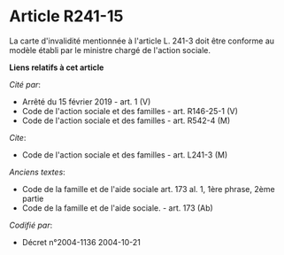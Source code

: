 # Article R241-15

La carte d'invalidité mentionnée à l'article L. 241-3 doit être conforme au modèle établi par le ministre chargé de l'action
sociale.

**Liens relatifs à cet article**

_Cité par_:

  - Arrêté du 15 février 2019 - art. 1 (V)
  - Code de l'action sociale et des familles - art. R146-25-1 (V)
  - Code de l'action sociale et des familles - art. R542-4 (M)

_Cite_:

  - Code de l'action sociale et des familles - art. L241-3 (M)

_Anciens textes_:

  - Code de la famille et de l'aide sociale art. 173 al. 1, 1ère phrase, 2ème partie
  - Code de la famille et de l'aide sociale. - art. 173 (Ab)

_Codifié par_:

  - Décret n°2004-1136 2004-10-21

